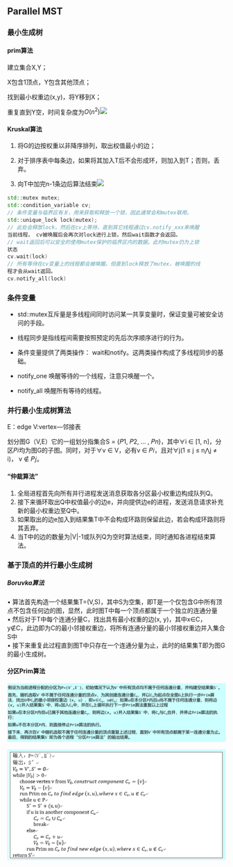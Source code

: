 ## Parallel MST

### 最小生成树

#### prim算法

建立集合X,Y；

X包含1顶点，Y包含其他顶点；

找到最小权重边(x,y)，将Y移到X；

重复直到Y空，时间复杂度为$O(n^2)$![](https://pic1.zhimg.com/v2-a5bb266f04bb7368d08fbe7c950b3924_r.jpg)

#### Kruskal算法

1. 将G的边按权重以非降序排列，取出权值最小的边；  

2. 对于排序表中每条边，如果将其加入T后不会形成环，则加入到T；否则，丢弃。

3. 向T中加完n-1条边后算法结束![](https://pic1.zhimg.com/v2-584bc7761471fd9835cde91b303935ac_r.jpg)

```cpp
std::mutex mutex;
std::condition_variable cv;
// 条件变量与临界区有关，用来获取和释放一个锁，因此通常会和mutex联用。
std::unique_lock lock(mutex);
// 此处会释放lock，然后在cv上等待，直到其它线程通过cv.notify_xxx来唤醒
当前线程， cv被唤醒后会再次对lock进行上锁，然后wait函数才会返回。
// wait返回后可以安全的使用mutex保护的临界区内的数据。此时mutex仍为上锁
状态
cv.wait(lock)
// 所有等待在cv变量上的线程都会被唤醒。但直到lock释放了mutex，被唤醒的线
程才会从wait返回。
cv.notify_all(lock)
```

### 条件变量

- std::mutex互斥量是多线程间同时访问某一共享变量时，保证变量可被安全访问的手段。  

- 线程同步是指线程间需要按照预定的先后次序顺序进行的行为。 

- 条件变量提供了两类操作： wait和notify。这两类操作构成了多线程同步的基础。

- notify_one 唤醒等待的一个线程，注意只唤醒一个。  

- notify_all 唤醒所有等待的线程。

### 并行最小生成树算法

E：edge V:vertex—邻接表

划分图G（V,E）它的一组划分指集合S = {𝑃1, 𝑃2, … , 𝑃𝑛}，其中∀i ∈ [1, n]，分区𝑃𝑖均为图G的子图。同时，对于∀v ∈ V，必有v ∈ 𝑃𝑖，且对∀j(1 ≤ j ≤ n⋀j ≠ i)， v ∉ 𝑃𝑗。

#### “仲裁算法”

1. 全局进程首先向所有并行进程发送消息获取各分区最小权重边构成队列Q。  
2. 接下来循环取出Q中权值最小的边e，并向提供边e的进程，发送消息请求补充新的最小权重边至Q中。  
3. 如果取出的边e加入到结果集T中不会构成环路则保留此边，若会构成环路则将其丢弃。  
4. 当T中的边的数量为|V|-1或队列Q为空时算法结束，同时通知各进程结束算法。

### 基于顶点的并行最小生成树

##### Boruvka算法

• 算法首先构造一个结果集T=(V,S)，其中S为空集，即T是一个仅包含G中所有顶点不包含任何边的图，显然，此时图T中每一个顶点都属于一个独立的连通分量  
• 然后对于T中每个连通分量C，找出具有最小权重的边(x, y)，其中x∈C， y∉C，此边即为C的最小邻接权重边，将所有连通分量的最小邻接权重边并入集合S中  
• 接下来重复此过程直到图T中只存在一个连通分量为止，此时的结果集T即为图G的最小生成树。

#### 分区Prim算法

<img title="" src="../Pictures/Prim1.png" alt="" style="zoom:60%;">

![](../Pictures/Prim2%20.png)
